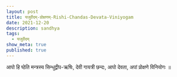 ```yaml
---
layout: post
title: यजुर्वेदम्-प्रोक्षणम्-Rishi-Chandas-Devata-Viniyogam
date: 2021-12-20
description: sandhya
tags:
  - यजुर्वेदम्
show_meta: true
published: true
---
```



आपो हि ष्ठेति मन्त्रस्य सिन्धुद्वीप-ऋषिः, देवी गायत्री छन्दः, आपो देवता, अपां प्रोक्षणे विनियोगः ॥
